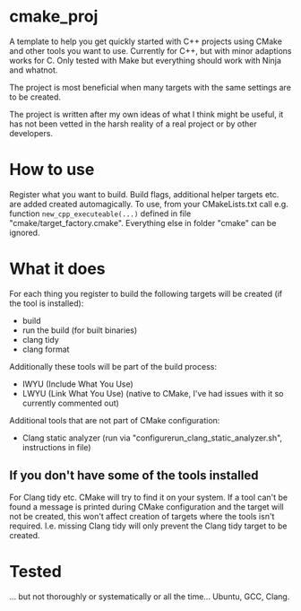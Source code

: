 
# cmake_proj

A template to help you get quickly started with C++ projects using CMake and other tools you want to use. Currently for C++, but with minor adaptions works for C. Only tested with Make but everything should work with Ninja and whatnot.

The project is most beneficial when many targets with the same settings are to be created.

The project is written after my own ideas of what I think might be useful, it has not been vetted in the harsh reality of a real project or by other developers.

# How to use

Register what you want to build. Build flags, additional helper targets etc. are added created automagically. To use, from your CMakeLists.txt call e.g. function `new_cpp_executeable(...)` defined in file "cmake/target_factory.cmake". Everything else in folder "cmake" can be ignored.

# What it does

For each thing you register to build the following targets will be created (if the tool is installed):

* build
* run the build (for built binaries)
* clang tidy
* clang format

Additionally these tools will be part of the build process:

* IWYU (Include What You Use)
* LWYU (Link What You Use) (native to CMake, I've had issues with it so currently commented out)

Additional tools that are not part of CMake configuration:

* Clang static analyzer (run via "configurerun_clang_static_analyzer.sh", instructions in file)

## If you don't have some of the tools installed

For Clang tidy etc. CMake will try to find it on your system. If a tool can't be found a message is printed during CMake configuration and the target will not be created, this won't affect creation of targets where the tools isn't required. I.e. missing Clang tidy will only prevent the Clang tidy target to be created.

# Tested

... but not thoroughly or systematically or all the time...
Ubuntu, GCC, Clang.